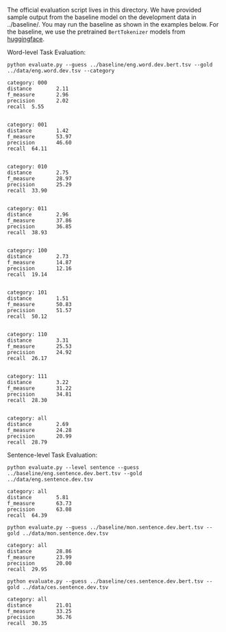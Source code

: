 The official evaluation script lives in this directory. We have provided sample output from the baseline model on the development data in ../baseline/. You may run the baseline as shown in the examples below. For the baseline, we use the pretrained `BertTokenizer` models from [huggingface](https://huggingface.co/docs/transformers/main_classes/tokenizer#transformers.PreTrainedTokenizer). 

Word-level Task Evaluation:

``
python evaluate.py --guess ../baseline/eng.word.dev.bert.tsv --gold ../data/eng.word.dev.tsv --category
``

```
category: 000
distance        2.11
f_measure       2.96
precision       2.02
recall  5.55


category: 001
distance        1.42
f_measure       53.97
precision       46.60
recall  64.11


category: 010
distance        2.75
f_measure       28.97
precision       25.29
recall  33.90


category: 011
distance        2.96
f_measure       37.86
precision       36.85
recall  38.93


category: 100
distance        2.73
f_measure       14.87
precision       12.16
recall  19.14


category: 101
distance        1.51
f_measure       50.83
precision       51.57
recall  50.12


category: 110
distance        3.31
f_measure       25.53
precision       24.92
recall  26.17


category: 111
distance        3.22
f_measure       31.22
precision       34.81
recall  28.30


category: all
distance        2.69
f_measure       24.28
precision       20.99
recall  28.79
```

Sentence-level Task Evaluation:

``
python evaluate.py --level sentence --guess ../baseline/eng.sentence.dev.bert.tsv --gold ../data/eng.sentence.dev.tsv
``

```
category: all
distance        5.81
f_measure       63.73
precision       63.08
recall  64.39
```

```
python evaluate.py --guess ../baseline/mon.sentence.dev.bert.tsv --gold ../data/mon.sentence.dev.tsv
```

```
category: all
distance        28.86
f_measure       23.99
precision       20.00
recall  29.95
```

```
python evaluate.py --guess ../baseline/ces.sentence.dev.bert.tsv --gold ../data/ces.sentence.dev.tsv
```

```
category: all
distance        21.01
f_measure       33.25
precision       36.76
recall  30.35

```
